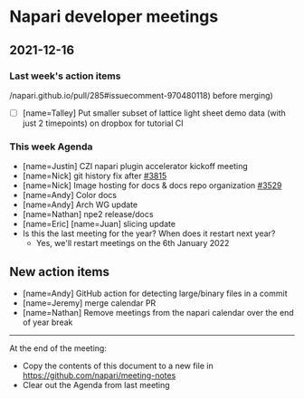# Napari developer meetings

## 2021-12-16

### Last week's action items
/napari.github.io/pull/285#issuecomment-970480118) before merging)
- [ ] [name=Talley] Put smaller subset of lattice light sheet demo data (with just 2 timepoints) on dropbox for tutorial CI

### This week Agenda

- [name=Justin] CZI napari plugin accelerator kickoff meeting
- [name=Nick] git history fix after [#3815](https://github.com/napari/napari/pull/3815)
- [name=Nick] Image hosting for docs & docs repo organization [#3529](https://github.com/napari/napari/issues/3529)
- [name=Andy] Color docs
- [name=Andy] Arch WG update
- [name=Nathan] npe2 release/docs
- [name=Eric] [name=Juan] slicing update
- Is this the last meeting for the year? When does it restart next year?
  - Yes, we'll restart meetings on the 6th January 2022

## New action items

- [name=Andy] GitHub action for detecting large/binary files in a commit
- [name=Jeremy] merge calendar PR
- [name=Nathan] Remove meetings from the napari calendar over the end of year break

------

At the end of the meeting:
- Copy the contents of this document to a new file in https://github.com/napari/meeting-notes
- Clear out the Agenda from last meeting
